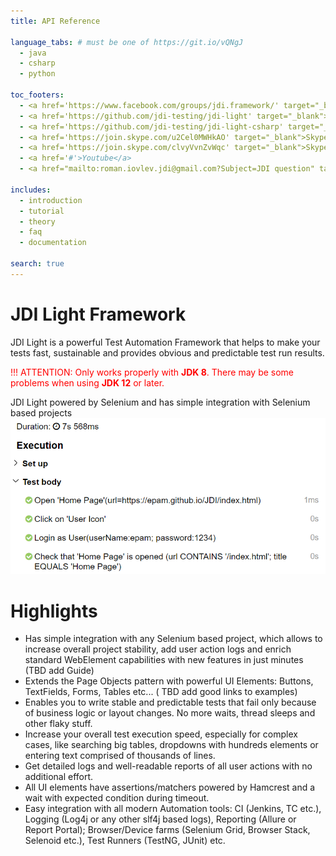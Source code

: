 ```yaml
---
title: API Reference

language_tabs: # must be one of https://git.io/vQNgJ
  - java
  - csharp
  - python
  
toc_footers:
  - <a href='https://www.facebook.com/groups/jdi.framework/' target="_blank">Facebook</a>
  - <a href='https://github.com/jdi-testing/jdi-light' target="_blank">Java Github</a>
  - <a href='https://github.com/jdi-testing/jdi-light-csharp' target="_blank">C# Github</a>
  - <a href='https://join.skype.com/u2Cel0MWHkAO' target="_blank">Skype EN</a>
  - <a href='https://join.skype.com/clvyVvnZvWqc' target="_blank">Skype RU</a>
  - <a href='#'>Youtube</a>
  - <a href="mailto:roman.iovlev.jdi@gmail.com?Subject=JDI question" target="_blank">Send Mail</a>

includes:
  - introduction
  - tutorial
  - theory
  - faq
  - documentation

search: true
---
```


# JDI Light Framework
JDI Light is a powerful Test Automation Framework that helps to make your tests fast, sustainable and provides obvious and predictable test run results.

<font color="red">!!! ATTENTION: Only works properly with <strong>JDK 8</strong>. There may be some problems when using <strong>JDK 12</strong> or later.</font>

JDI Light powered by Selenium and has simple integration with Selenium based projects
![Allure Log](images/intro/allure-report-log.png)

# Highlights
- Has simple integration with any Selenium based project, which allows to increase overall project stability, add user action logs and enrich standard WebElement capabilities with new features in just minutes (TBD add Guide)
- Extends the Page Objects pattern with powerful UI Elements: Buttons, TextFields, Forms, Tables etc... ( TBD add good links to examples)
- Enables you to write stable and predictable tests that fail only because of business logic or layout changes. No more waits, thread sleeps and other flaky stuff.
- Increase your overall test execution speed, especially for complex cases, like searching big tables, dropdowns with hundreds elements or entering text comprised of thousands of lines.
- Get detailed logs and well-readable reports of all user actions with no additional effort.
- All UI elements have assertions/matchers powered by Hamcrest and a wait with expected condition during timeout.
- Easy integration with all modern Automation tools: CI (Jenkins, TC etc.), Logging (Log4j or any other slf4j based logs), Reporting (Allure or Report Portal); Browser/Device farms (Selenium Grid, Browser Stack, Selenoid etc.), Test Runners (TestNG, JUnit) etc.

